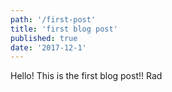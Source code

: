 ```yaml
---
path: '/first-post'
title: 'first blog post'
published: true
date: '2017-12-1'
---
```


Hello! This is the first blog post!! Rad